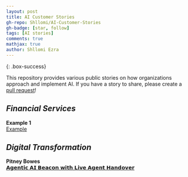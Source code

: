 ```yaml
---
layout: post
title: AI Customer Stories
gh-repo: Shllomi/AI-Customer-Stories
gh-badge: [star, follow]
tags: [AI stories]
comments: true
mathjax: true
author: Shllomi Ezra
---
```


{: .box-success}

This repository provides various public stories on how organizations approach and implement AI. If you have a story to share, please create a  [pull request](https://github.com/Shllomi/AI-Customer-Stories)!

_**Financial Services**_
------------------------
**Example 1**    
[Example ](https://example.com)   

_**Digital Transformation**_
------------------------
**Pitney Bowes**    
[𝗔𝗴𝗲𝗻𝘁𝗶𝗰 𝗔𝗜 𝗕𝗲𝗮𝗰𝗼𝗻 𝘄𝗶𝘁𝗵 𝗟𝗶𝘃𝗲 𝗔𝗴𝗲𝗻𝘁 𝗛𝗮𝗻𝗱𝗼𝘃𝗲𝗿](https://www.pitneybowes.com/content/dam/campaign/bpx-pitneybowes-whitepaper3-aishipping-041025-v3.pdf?cid=email_us_sts_pitneyshipper_growth_marketing_june24_2025_link2_ai_powered_shipping_whitepaper)   
